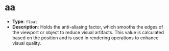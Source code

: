 # aa

- **Type**: `float`
- **Description**: Holds the anti-aliasing factor, which smooths the edges of the viewport or object to reduce visual artifacts. This value is calculated based on the position and is used in rendering operations to enhance visual quality.